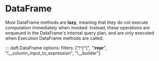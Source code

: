 # DataFrame

Most DataFrame methods are **lazy**, meaning that they do not execute computation immediately when invoked. Instead, these operations are enqueued in the DataFrame's internal query plan, and are only executed when Execution DataFrame methods are called.

::: daft.DataFrame
    options:
        filters: ["!^_[^_]", "!__repr__", "!__column_input_to_expression", "!__builder"]
